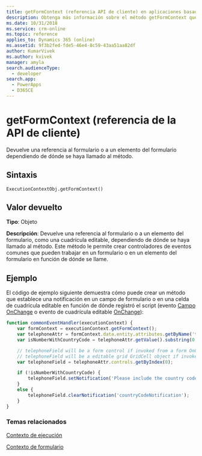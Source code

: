```yaml
---
title: getFormContext (referencia API de cliente) en aplicaciones basadas en modelos | Microsoft Docs
description: Obtenga más información sobre el método getFormContext que devuelve una referencia al formulario o a un elemento del formulario dependiendo de dónde se haya llamado el método.
ms.date: 10/31/2018
ms.service: crm-online
ms.topic: reference
applies_to: Dynamics 365 (online)
ms.assetid: 9f3b2fed-fde5-46e4-8c59-43aa51aa82df
author: KumarVivek
ms.author: kvivek
manager: amyla
search.audienceType:
  - developer
search.app:
  - PowerApps
  - D365CE
---
```

# <a name="getformcontext-client-api-reference"></a>getFormContext (referencia de la API de cliente)



Devuelve una referencia al formulario o a un elemento del formulario dependiendo de dónde se haya llamado al método.

## <a name="syntax"></a>Sintaxis

`ExecutionContextObj.getFormContext()`

## <a name="return-value"></a>Valor devuelto

**Tipo**: Objeto

**Descripción**: Devuelve una referencia al formulario o a un elemento del formulario, como una cuadrícula editable, dependiendo de dónde se haya llamado al método. Este método le permite crear controladores de eventos comunes que pueden trabajar en un formulario o en un elemento del formulario en función de dónde se llame.

## <a name="example"></a>Ejemplo

El código de ejemplo siguiente demuestra cómo puede crear un método que establece una notificación en un campo de formulario o en una celda de cuadrícula editable en función de dónde registró el script (evento [Campo OnChange](../events/attribute-onchange.md) o evento de cuadrícula editable [OnChange](../events/grid-onchange.md)):

```JavaScript
function commonEventHandler(executionContext) {
    var formContext = executionContext.getFormContext();    
    var telephoneAttr = formContext.data.entity.attributes.getByName('telephone1');
    var isNumberWithCountryCode = telephoneAttr.getValue().substring(0,1) === '+';

    // telephoneField will be a form control if invoked from a form OnChange event;
    // telephoneField will be a editable grid GridCell object if invoked from editable grid OnChange event.
    var telephoneField = telephoneAttr.controls.getByIndex(0);

    if (!isNumberWithCountryCode) {
        telephoneField.setNotification('Please include the country code beginning with ‘+’.', 'countryCodeNotification');
    }
    else {
        telephoneField.clearNotification('countryCodeNotification');
    }
}
```


### <a name="related-topics"></a>Temas relacionados
[Contexto de ejecución](../execution-context.md)

[Contexto de formulario](../../clientapi-form-context.md)





